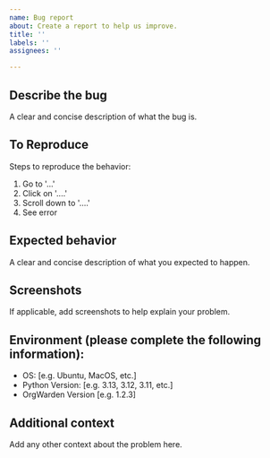 ```yaml
---
name: Bug report
about: Create a report to help us improve.
title: ''
labels: ''
assignees: ''

---
```


## Describe the bug
A clear and concise description of what the bug is.

## To Reproduce
Steps to reproduce the behavior:
1. Go to '...'
2. Click on '....'
3. Scroll down to '....'
4. See error

## Expected behavior
A clear and concise description of what you expected to happen.

## Screenshots
If applicable, add screenshots to help explain your problem.

## Environment (please complete the following information):
 - OS: [e.g. Ubuntu, MacOS, etc.]
 - Python Version: [e.g. 3.13, 3.12, 3.11, etc.]
 - OrgWarden Version [e.g. 1.2.3]

## Additional context
Add any other context about the problem here.
